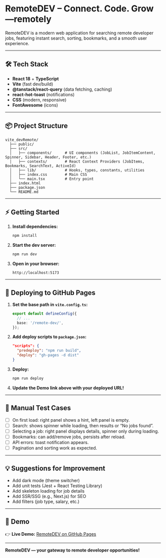 # RemoteDEV – Connect. Code. Grow—remotely

RemoteDEV is a modern web application for searching remote developer jobs, featuring instant search, sorting, bookmarks, and a smooth user experience.

---

## 🛠️ Tech Stack

- **React 18** + **TypeScript**
- **Vite** (fast dev/build)
- **@tanstack/react-query** (data fetching, caching)
- **react-hot-toast** (notifications)
- **CSS** (modern, responsive)
- **FontAwesome** (icons)

---

## 📦 Project Structure

```
vite_devRemote/
  ├── public/
  ├── src/
  │   ├── components/      # UI components (JobList, JobItemContent, Spinner, Sidebar, Header, Footer, etc.)
  │   ├── contexts/        # React Context Providers (JobItems, Bookmarks, SearchText, ActiveId)
  │   ├── lib/             # Hooks, types, constants, utilities
  │   ├── index.css        # Main CSS
  │   └── main.tsx         # Entry point
  ├── index.html
  ├── package.json
  └── README.md
```

---

## ⚡️ Getting Started

1. **Install dependencies:**
   ```bash
   npm install
   ```
2. **Start the dev server:**
   ```bash
   npm run dev
   ```
3. **Open in your browser:**
   ```
   http://localhost:5173
   ```

---

## 🚀 Deploying to GitHub Pages

1. **Set the base path in `vite.config.ts`:**
   ```ts
   export default defineConfig({
     // ...
     base: '/remote-dev/', 
   });
   ```
2. **Add deploy scripts to `package.json`:**
   ```json
   "scripts": {
     "predeploy": "npm run build",
     "deploy": "gh-pages -d dist"
   }
   ```
3. **Deploy:**
   ```bash
   npm run deploy
   ```
4. **Update the Demo link above with your deployed URL!**

---

## 🧪 Manual Test Cases

- [ ] On first load: right panel shows a hint, left panel is empty.
- [ ] Search: shows spinner while loading, then results or “No jobs found”.
- [ ] Selecting a job: right panel displays details, spinner only during loading.
- [ ] Bookmarks: can add/remove jobs, persists after reload.
- [ ] API errors: toast notification appears.
- [ ] Pagination and sorting work as expected.

---

## 💡 Suggestions for Improvement

- Add dark mode (theme switcher)
- Add unit tests (Jest + React Testing Library)
- Add skeleton loading for job details
- Add SSR/SSG (e.g., Next.js) for SEO
- Add filters (job type, salary, etc.)

---

## 🚀 Demo

👉 **Live Demo:** [RemoteDEV on GitHub Pages](https://viacheslav-saprykin.github.io/vite-remotedev)

---

**RemoteDEV — your gateway to remote developer opportunities!**

